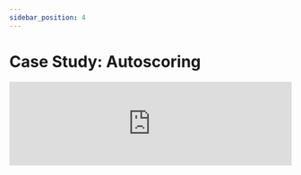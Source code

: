 ```yaml
---
sidebar_position: 4
---
```


# Case Study: Autoscoring

<iframe width="100%" style={{"aspect-ratio": "16 / 9"}} src="https://www.youtube.com/embed/8FfwFQcvRmU?start=1428&end=1669" title="FRC Log Replay and Simulation (2025) -  FRC 6328 FIRST Championship Conference" frameborder="0" allow="accelerometer; autoplay; clipboard-write; encrypted-media; gyroscope; picture-in-picture; web-share" referrerpolicy="strict-origin-when-cross-origin" allowfullscreen></iframe>
